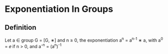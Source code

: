 # Exponentiation In Groups

## Definition

Let a ∈ group G = [G, ∗] and n ≥ 0, the exponentiation a<sup>n</sup> = a<sup>n-1</sup> ∗ a, with a<sup>0</sup> = 𝑒 if n > 0, and a<sup>-n</sup> = (a<sup>n</sup>)<sup>-1</sup>